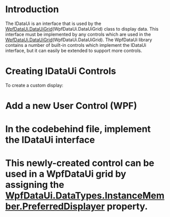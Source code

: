 # Introduction

The IDataUi is an interface that is used by the [WpfDataUi.DataUiGrid](WpfDataUi.DataUiGrid)(WpfDataUi.DataUiGrid) class to display data. This interface must be implemented by any controls which are used in the [WpfDataUi.DataUiGrid](WpfDataUi.DataUiGrid)(WpfDataUi.DataUiGrid). The WpfDataUi library contains a number of built-in controls which implement the IDataUi interface, but it can easily be extended to support more controls.

# Creating IDataUi Controls

To create a custom display:

# Add a new User Control (WPF)
# In the codebehind file, implement the IDataUi interface
# This newly-created control can be used in a WpfDataUi grid by assigning the [WpfDataUi.DataTypes.InstanceMember.PreferredDisplayer](WpfDataUi.DataTypes.InstanceMember.PreferredDisplayer) property.